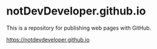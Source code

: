 # notDevDeveloper.github.io
This is a repository for publishing web pages with GitHub.

https://notdevdeveloper.github.io
